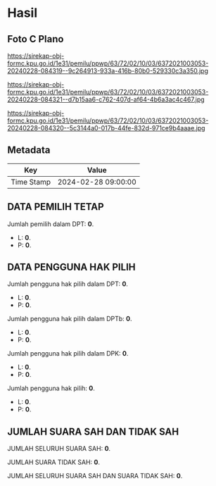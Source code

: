 # Hasil

## Foto C Plano

https://sirekap-obj-formc.kpu.go.id/1e31/pemilu/ppwp/63/72/02/10/03/6372021003053-20240228-084319--9c264913-933a-416b-80b0-529330c3a350.jpg

https://sirekap-obj-formc.kpu.go.id/1e31/pemilu/ppwp/63/72/02/10/03/6372021003053-20240228-084321--d7b15aa6-c762-407d-af64-4b6a3ac4c467.jpg

https://sirekap-obj-formc.kpu.go.id/1e31/pemilu/ppwp/63/72/02/10/03/6372021003053-20240228-084320--5c3144a0-017b-44fe-832d-971ce9b4aaae.jpg


## Metadata

| Key        | Value               |
| ---------- | ------------------- |
| Time Stamp | 2024-02-28 09:00:00 |


## DATA PEMILIH TETAP

Jumlah pemilih dalam DPT: **0**.
 * L: **0**.
 * P: **0**.

## DATA PENGGUNA HAK PILIH

Jumlah pengguna hak pilih dalam DPT: **0**.
 * L: **0**.
 * P: **0**.

Jumlah pengguna hak pilih dalam DPTb: **0**.
 * L: **0**.
 * P: **0**.

Jumlah pengguna hak pilih dalam DPK: **0**.
 * L: **0**.
 * P: **0**.

Jumlah pengguna hak pilih: **0**.
 * L: **0**.
 * P: **0**.

## JUMLAH SUARA SAH DAN TIDAK SAH

JUMLAH SELURUH SUARA SAH: **0**.

JUMLAH SUARA TIDAK SAH: **0**.

JUMLAH SELURUH SUARA SAH DAN SUARA TIDAK SAH: **0**.


